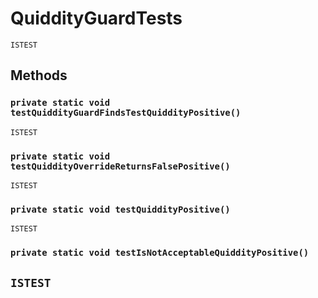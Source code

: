 # QuiddityGuardTests

`ISTEST`

## Methods

### `private static void testQuiddityGuardFindsTestQuiddityPositive()`

`ISTEST`

### `private static void testQuiddityOverrideReturnsFalsePositive()`

`ISTEST`

### `private static void testQuiddityPositive()`

`ISTEST`

### `private static void testIsNotAcceptableQuiddityPositive()`

## `ISTEST`

